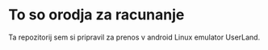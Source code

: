 # To so orodja za racunanje

Ta repozitorij sem si pripravil za prenos v android Linux emulator UserLand.
